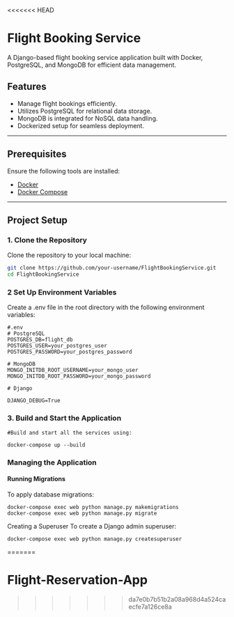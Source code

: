 <<<<<<< HEAD
# Flight Booking Service

A Django-based flight booking service application built with Docker, PostgreSQL, and MongoDB for efficient data management.

## Features

- Manage flight bookings efficiently.
- Utilizes PostgreSQL for relational data storage.
- MongoDB is integrated for NoSQL data handling.
- Dockerized setup for seamless deployment.

---

## Prerequisites

Ensure the following tools are installed:

- [Docker](https://docs.docker.com/get-docker/)
- [Docker Compose](https://docs.docker.com/compose/install/)

---

## Project Setup

### 1. Clone the Repository
Clone the repository to your local machine:
```bash
git clone https://github.com/your-username/FlightBookingService.git
cd FlightBookingService
```
### 2 Set Up Environment Variables
Create a .env file in the root directory with the following environment variables:
```
#.env
# PostgreSQL
POSTGRES_DB=flight_db
POSTGRES_USER=your_postgres_user
POSTGRES_PASSWORD=your_postgres_password

# MongoDB
MONGO_INITDB_ROOT_USERNAME=your_mongo_user
MONGO_INITDB_ROOT_PASSWORD=your_mongo_password

# Django

DJANGO_DEBUG=True
```

### 3. Build and Start the Application
```
#Build and start all the services using:

docker-compose up --build
```

### Managing the Application
#### Running Migrations
To apply database migrations:
```
docker-compose exec web python manage.py makemigrations
docker-compose exec web python manage.py migrate
```

Creating a Superuser
To create a Django admin superuser:
```
docker-compose exec web python manage.py createsuperuser
```
=======
# Flight-Reservation-App
>>>>>>> da7e0b7b51b2a08a968d4a524caecfe7a126ce8a
